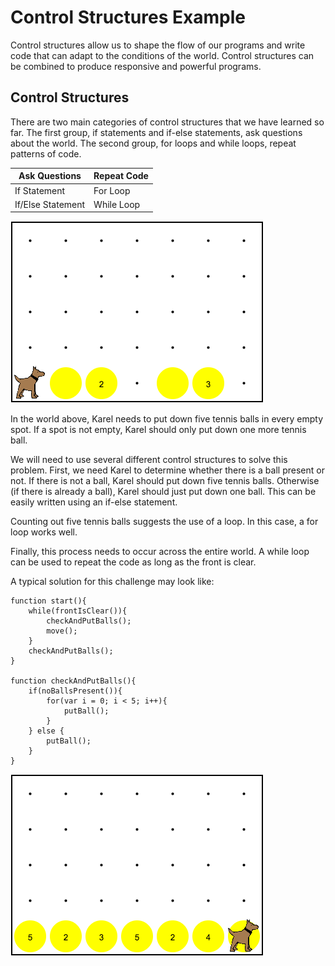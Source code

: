 # Control Structures Example

Control structures allow us to shape the flow of our programs and write code that can adapt to the conditions of the world. Control structures can be combined to produce responsive and powerful programs.

## Control Structures

There are two main categories of control structures that we have learned so far. The first group, if statements and if-else statements, ask questions about the world. The second group, for loops and while loops, repeat patterns of code.

| Ask Questions | Repeat Code   |
| ------------- | ------------- |
| If Statement  | For Loop  |
| If/Else Statement  | While Loop  |

![Karel needs to place tennis balls](../static/karel/karel-put-ball.png)

In the world above, Karel needs to put down five tennis balls in every empty spot. If a spot is not empty, Karel should only put down one more tennis ball.

We will need to use several different control structures to solve this problem. First, we need Karel to determine whether there is a ball present or not. If there is not a ball, Karel should put down five tennis balls. Otherwise (if there is already a ball), Karel should just put down one ball. This can be easily written using an if-else statement.

Counting out five tennis balls suggests the use of a loop. In this case, a for loop works well.

Finally, this process needs to occur across the entire world. A while loop can be used to repeat the code as long as the front is clear.

A typical solution for this challenge may look like:

    function start(){
        while(frontIsClear()){
            checkAndPutBalls();
            move();
        }
        checkAndPutBalls();
    }

    function checkAndPutBalls(){
        if(noBallsPresent()){
            for(var i = 0; i < 5; i++){
                putBall();
            }
        } else {
            putBall();
        }
    }

![Karel needs to place tennis balls](../static/karel/karel-put-ball-result.png)
